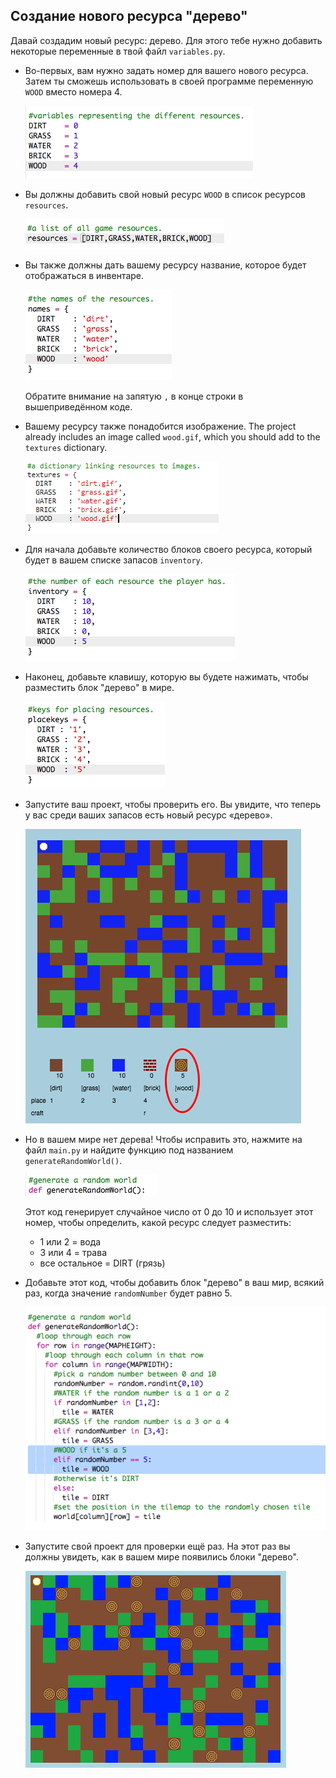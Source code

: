 ## Создание нового ресурса "дерево"

Давай создадим новый ресурс: дерево. Для этого тебе нужно добавить некоторые переменные в твой файл `variables.py`.

+ Во-первых, вам нужно задать номер для вашего нового ресурса. Затем ты сможешь использовать в своей программе переменную `WOOD` вместо номера 4.
    
    ![screenshot](images/craft-wood-const.png)

+ Вы должны добавить свой новый ресурс `WOOD` в список ресурсов `resources`.
    
    ![screenshot](images/craft-wood-resources.png)

+ Вы также должны дать вашему ресурсу название, которое будет отображаться в инвентаре.
    
    ![screenshot](images/craft-wood-name.png)
    
    Обратите внимание на запятую `,` в конце строки в вышеприведённом коде.

+ Вашему ресурсу также понадобится изображение. The project already includes an image called `wood.gif`, which you should add to the `textures` dictionary.
    
    ![screenshot](images/craft-wood-texture.png)

+ Для начала добавьте количество блоков своего ресурса, который будет в вашем списке запасов `inventory`.
    
    ![screenshot](images/craft-wood-inventory.png)

+ Наконец, добавьте клавишу, которую вы будете нажимать, чтобы разместить блок "дерево" в мире.
    
    ![screenshot](images/craft-wood-placekey.png)

+ Запустите ваш проект, чтобы проверить его. Вы увидите, что теперь у вас среди ваших запасов есть новый ресурс «дерево».
    
    ![screenshot](images/craft-wood-test.png)

+ Но в вашем мире нет дерева! Чтобы исправить это, нажмите на файл `main.py` и найдите функцию под названием `generateRandomWorld()`.
    
    ![screenshot](images/craft-wood-random1.png)
    
    Этот код генерирует случайное число от 0 до 10 и использует этот номер, чтобы определить, какой ресурс следует разместить:
    
    + 1 или 2 = вода
    + 3 или 4 = трава
    + все остальное = DIRT (грязь)

+ Добавьте этот код, чтобы добавить блок "дерево" в ваш мир, всякий раз, когда значение `randomNumber` будет равно 5.
    
    ![screenshot](images/craft-wood-random2.png)

+ Запустите свой проект для проверки ещё раз. На этот раз вы должны увидеть, как в вашем мире появились блоки "дерево".
    
    ![screenshot](images/craft-wood-test2.png)